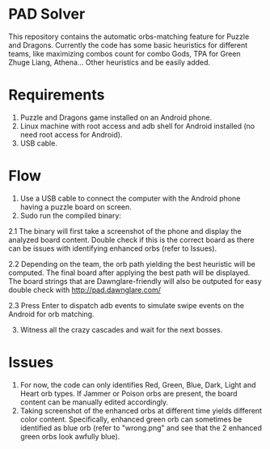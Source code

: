 # PAD Solver

This repository contains the automatic orbs-matching feature for Puzzle and Dragons.
Currently the code has some basic heuristics for different teams, like maximizing combos count for combo Gods, TPA for Green Zhuge Liang, Athena... Other heuristics and be easily added.

# Requirements

1. Puzzle and Dragons game installed on an Android phone.
2. Linux machine with root access and adb shell for Android installed (no need root access for Android).
3. USB cable.

# Flow

1. Use a USB cable to connect the computer with the Android phone having a puzzle board on screen.
2. Sudo run the compiled binary:

  2.1 The binary will first take a screenshot of the phone and display the analyzed board content. Double check if this is the correct board as there can be issues with identifying enhanced orbs (refer to Issues).
  
  2.2 Depending on the team, the orb path yielding the best heuristic will be computed. The final board after applying the best path will be displayed. The board strings that are Dawnglare-friendly will also be outputed for easy double check with http://pad.dawnglare.com/
  
  2.3 Press Enter to dispatch adb events to simulate swipe events on the Android for orb matching.

3. Witness all the crazy cascades and wait for the next bosses.

# Issues

1. For now, the code can only identifies Red, Green, Blue, Dark, Light and Heart orb types. If Jammer or Poison orbs are present, the board content can be manually edited accordingly.
2. Taking screenshot of the enhanced orbs at different time yields different color content. Specifically, enhanced green orb can sometimes be identified as blue orb (refer to "wrong.png" and see that the 2 enhanced green orbs look awfully blue).

